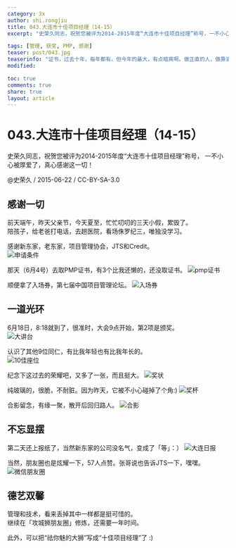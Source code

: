 ```yaml
---
category: 3x
author: shi.rongjiu
title: 043.大连市十佳项目经理（14-15）
excerpt: "史荣久同志，祝贺您被评为2014-2015年度“大连市十佳项目经理”称号，一不小心被厚爱了，真心感谢这一切！"

tags: [管理, 获奖, PMP, 感谢]
teaser: post/043.jpg
teaserinfo: "证书，过去十年，每年都有，但今年的最大，有点暗爽啊。做正直的人，做靠谱的事，好事就经常撞到怀里来。"
modified: 

toc: true
comments: true
share: true
layout: article
---
```


# 043.大连市十佳项目经理（14-15）

史荣久同志，祝贺您被评为2014-2015年度“大连市十佳项目经理”称号，
一不小心被厚爱了，真心感谢这一切！

@史荣久 / 2015-06-22 / CC-BY-SA-3.0  

## 感谢一切

前天端午，昨天父亲节，今天夏至，忙忙叨叨的三天小假，累毁了。  
陪孩子，给老爸打电话，去趟医院，看场侏罗纪三，唯独没学习。  

感谢新东家，老东家，项目管理协会，JTS和Credit。  
![申请条件](/images/post/043/application.png)

那天（6月4号）去取PMP证书，有3个比我还懒的，还没取证书。
![pmp证书](/images/post/043/pmp.jpg)

顺便拿了入场券，第七届中国项目管理论坛。
![入场券](/images/post/043/ticket.jpg)

## 一道光环

6月18日，8:18就到了，很准时，大会9点开始，第2项是颁奖。  
![大讲台](/images/post/043/platform.jpg)

认识了其他9位同仁，有比我年轻也有比我年长的。  
![10佳座位](/images/post/043/seat.jpg)

纪念下这过去的荣耀吧，又多了一张，而且挺大。
![奖状](/images/post/043/paper.jpg)

纯玻璃的，很脆，不耐脏。因为昨天，它被不小心碰掉了个角:)
![奖杯](/images/post/043/cup.jpg)

合影留念，有缘一聚，散开后回归路人。
![合影](/images/post/043/pm10.jpg)

## 不忘显摆

第二天还上报纸了，当然新东家的公司没名气，变成了「等」：）
![大连日报](/images/post/043/newspaper.png)

当然，朋友圈也是炫耀一下，57人点赞。张哥说也告诉JTS一下，嘿嘿。
![微信朋友圈](/images/post/043/weixin.jpg)


## 德艺双馨

管理和技术，看来丢掉其中一样都是挺可惜的。  
继续在「攻城狮朋友圈」修炼，还需要一年时间。

此外，可以把“祛你魅的大狮”写成“十佳项目经理”了 :)